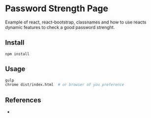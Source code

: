# Password Strength Page 
Example of react, react-bootstrap, classnames and how to use reacts dynamic features to check a good password strenght.


## Install
`npm install`

## Usage
```bash
gulp
chrome dist/index.html  # or browser of you preference
```

## References
* 